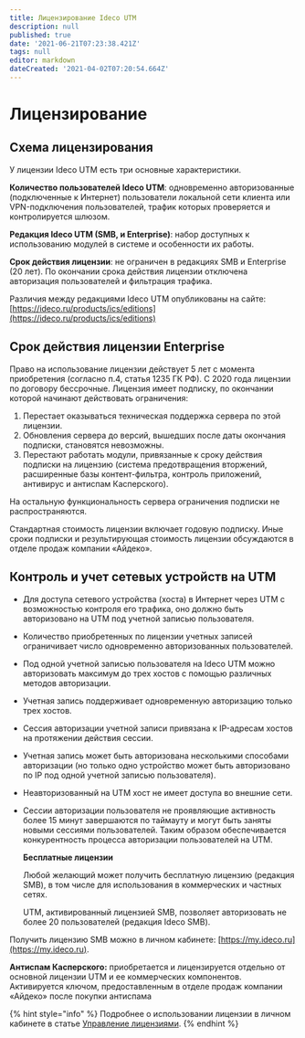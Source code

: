 ```yaml
---
title: Лицензирование Ideco UTM
description: null
published: true
date: '2021-06-21T07:23:38.421Z'
tags: null
editor: markdown
dateCreated: '2021-04-02T07:20:54.664Z'
---
```


# Лицензирование

## Схема лицензирования

У лицензии Ideco UTM есть три основные характеристики.

**Количество пользователей Ideco UTM**: одновременно авторизованные \(подключенные к Интернет\) пользователи локальной сети клиента или VPN-подключения пользователей, трафик которых проверяется и контролируется шлюзом.

**Редакция Ideco UTM \(SMB, и Enterprise\)**: набор доступных к использованию модулей в системе и особенности их работы.

**Срок действия лицензии**: не ограничен в редакциях SMB и Enterprise \(20 лет\). По окончании срока действия лицензии отключена авторизация пользователей и фильтрация трафика.

Различия между редакциями Ideco UTM опубликованы на сайте: [https://ideco.ru/products/ics/editions](https://ideco.ru/products/ics/editions)

## Срок действия лицензии Enterprise

Право на использование лицензии действует 5 лет с момента приобретения \(согласно п.4, статья 1235 ГК РФ\). С 2020 года лицензии по договору бессрочные. Лицензия имеет подписку, по окончании которой начинают действовать ограничения:

1. Перестает оказываться техническая поддержка сервера по этой лицензии.
2. Обновления сервера до версий, вышедших после даты окончания подписки, становятся невозможны.
3. Перестают работать модули, привязанные к сроку действия подписки на лицензию \(система предотвращения вторжений, расширенные базы контент-фильтра, контроль приложений, антивирус и антиспам Касперского\).

На остальную функциональность сервера ограничения подписки не распространяются.

Стандартная стоимость лицензии включает годовую подписку. Иные сроки подписки и результирующая стоимость лицензии обсуждаются в отделе продаж компании «Айдеко».

## Контроль и учет сетевых устройств на UTM

* Для доступа сетевого устройства \(хоста\) в Интернет через UTM с возможностью контроля его трафика, оно должно быть авторизовано на UTM под учетной записью пользователя.
* Количество приобретенных по лицензии учетных записей ограничивает число одновременно авторизованных пользователей.
* Под одной учетной записью пользователя на Ideco UTM можно авторизовать максимум до трех хостов с помощью различных методов авторизации.
* Учетная запись поддерживает одновременную авторизацию только трех хостов.
* Сессия авторизации учетной записи привязана к IP-адресам хостов на протяжении действия сессии.
* Учетная запись может быть авторизована несколькими способами авторизации \(но только одно устройство может быть авторизовано по IP под одной учетной записью пользователя\).
* Неавторизованный на UTM хост не имеет доступа во внешние сети.
* Сессии авторизации пользователя не проявляющие активность более 15 минут завершаются по таймауту и могут быть заняты новыми сессиями пользователей. Таким образом обеспечивается конкурентность процесса авторизации пользователей на UTM.

  **Бесплатные лицензии**

  Любой желающий может получить бесплатную лицензию \(редакция SMB\), в том числе для использования в коммерческих и частных сетях.

  UTM, активированный лицензией SMB, позволяет авторизовать не более 20 пользователей \(редакция Ideco SMB\).

Получить лицензию SMB можно в личном кабинете: [https://my.ideco.ru](https://my.ideco.ru).

**Антиспам Касперского:** приобретается и лицензируется отдельно от основной лицензии UTM и ее коммерческих компонентов. Активируется ключом, предоставленным в отделе продаж компании «Айдеко» после покупки антиспама

{% hint style="info" %} 
Подробнее о использовании лицензии в личном кабинете в статье [Управление лицензиями](../service/license-management.md). 
{% endhint %}